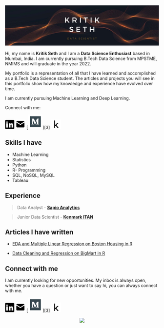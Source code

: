 ![Kritik Seth](https://github.com/kritikseth/kritikseth/blob/master/assets/images/Banner.jpg)

[1.1]: https://github.com/kritikseth/kritikseth/blob/master/assets/icons/linkedin.png (linkedin)
[2.1]: https://github.com/kritikseth/kritikseth/blob/master/assets/icons/mail.png (mail)
[3.1]: https://github.com/kritikseth/kritikseth/blob/master/assets/icons/medium.png (medium)
[4.1]: https://github.com/kritikseth/kritikseth/blob/master/assets/icons/kaggle.png (kaggle)

[1]: https://www.linkedin.com/in/kritikseth
[2]: mailto:sethkritik@gmail.com
[4]: https://medium.com/@kritikseth
[5]: https://www.kaggle.com/kritikseth

Hi, my name is **Kritik Seth** and I am a **Data Science Enthusiast** based in Mumbai, India. I am currently pursuing B.Tech Data Science from MPSTME, NMIMS and will graduate in the year 2022.

My portfolio is a representation of all that I have learned and accomplished as a B.Tech Data Science student. The articles and projects you will see in this portfolio show how my knowledge and experience have evolved over time.

I am currently pursuing Machine Learning and Deep Learning.

Connect with me:

[![linkedin kritikseth][1.1]][1]
[![mail kritikseth][2.1]][2]
[![medium kritikseth][3.1]][3]
[![kaggle kritikseth][4.1]][4]

<!-- ---- -->


## Skills I have

* Machine Learning
* Statistics
* Python
* R- Programming
* SQL, NoSQL, MySQL
* Tableau

## Experience

> Data Analyst - [**Sapio Analytics**](https://www.sapioanalytics.com)

> Junior Data Scientist - [**Kenmark ITAN**](https://kenmarkitan.com/home)


## Articles I have written

- [EDA and Multiple Linear Regression on Boston Housing in R](https://medium.com/analytics-vidhya/eda-and-multiple-linear-regression-on-boston-housing-in-r-270f858dc7b)

- [Data Cleaning and Regression on BigMart in R](https://medium.com/analytics-vidhya/data-cleaning-and-regression-on-bigmart-in-r-3774990556b9)


## Connect with me

I am currently looking for new opportunities. My inbox is always open, whether you have a question or just want to say hi, you can always connect with me.

[![linkedin kritikseth][1.1]][1]
[![mail kritikseth][2.1]][2]
[![medium kritikseth][3.1]][3]
[![kaggle kritikseth][4.1]][4]

<!-- section - social media icons -->

<p align='center'>
  <img align='center' src="https://visitor-badge.glitch.me/badge?page_id=ombharatiya.visitor-badge">
<p/>
